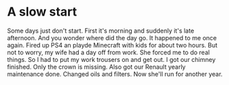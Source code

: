 # A slow start

Some days just don't start. First it's morning and suddenly it's late afternoon. And you wonder where did the day go. It happened to me once again. Fired up PS4 an playde Minecraft with kids for about two hours. But not to worry, my wife had a day off from work. She forced me to do real things. So I had to put my work trousers on and get out. I got our chimney finished. Only the crown is missing. Also got our Renault yearly maintenance done. Changed oils and filters. Now she'll run for another year.